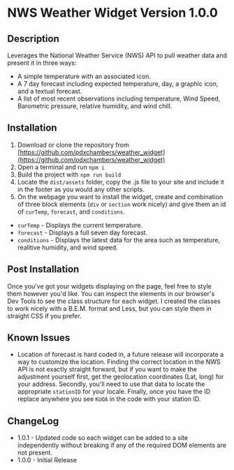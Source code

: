 # NWS Weather Widget Version 1.0.0

## Description
Leverages the National Weather Service (NWS) API to pull weather data and present it in three ways:
- A simple temperature with an associated icon.
- A 7 day forecast including expected temperature, day, a graphic icon, and a textual forecast.
- A list of most recent observations including temperature, Wind Speed, Barometric pressure, relative humidity, and wind chill.

## Installation
1. Download or clone the repository  from [https://github.com/pdxchambers/weather_widget](https://github.com/pdxchambers/weather_widget)
2. Open a terminal and run `npm i`
3. Build the project with `npm run build`
4. Locate the `dist/assets` folder, copy the .js file to your site and include it in the footer as you would any other scripts.
5. On the webpage you want to install the widget, create and combination of three block elements (`div` or `section` work nicely) and give them an id of `curTemp`, `forecast`, and `conditions`.

- `curTemp` - Displays the current temperature.
- `forecast` - Displays a full seven day forecast.
- `conditions` - Displays the latest data for the area such as temperature, realitive humidity, and wind speed.

## Post Installation
Once you've got your widgets displaying on the page, feel free to style them however you'd like. You can inspect the elements in our browser's Dev Tools to see the class structure for each widget. 
I created the classes to work nicely with a B.E.M. format and Less, but you can style them in straight CSS if you prefer.

## Known Issues

- Location of forecast is hard coded in, a future release will incorporate a way to customize the location. Finding the correct location in the NWS API is not exactly straight forward,
but if you want to make the adjustment yourself first, get the geolocation coordinates (Lat, long) for your address. Secondly, you'll need to use that data to locate the appropriate `stationID` 
for your locale. Finally, once you have the ID replace anywhere you see `KUOA` in the code with your station ID.

## ChangeLog
- 1.0.1 - Updated code so each widget can be added to a site independently without breaking if any of the required DOM elements are not present.
- 1.0.0 - Initial Release
